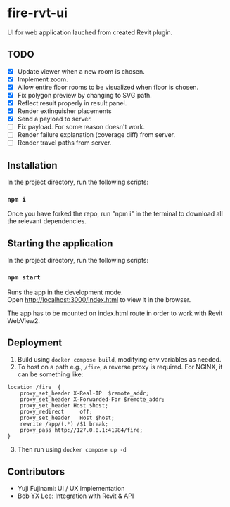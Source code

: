 # fire-rvt-ui

UI for web application lauched from created Revit plugin. 

## TODO
- [x] Update viewer when a new room is chosen.
- [x] Implement zoom.
- [x] Allow entire floor rooms to be visualized when floor is chosen.
- [x] Fix polygon preview by changing to SVG path.
- [x] Reflect result properly in result panel.
- [x] Render extinguisher placements
- [x] Send a payload to server.
- [ ] Fix payload. For some reason doesn't work.
- [ ] Render failure explanation (coverage diff) from server.
- [ ] Render travel paths from server.

## Installation

In the project directory, run the following scripts:

### `npm i`

Once you have forked the repo, run "npm i" in the terminal to download all the relevant dependencies.

## Starting the application 

In the project directory, run the following scripts:

### `npm start`

Runs the app in the development mode.\
Open [http://localhost:3000/index.html](http://localhost:3000/index.html) to view it in the browser.

The app has to be mounted on index.html route in order to work with Revit WebView2.

## Deployment
1. Build using `docker compose build`, modifying env variables as needed.
2. To host on a path e.g., `/fire`, a reverse proxy is required. For NGINX, it can be something like:
```
location /fire  {
    proxy_set_header X-Real-IP  $remote_addr;
    proxy_set_header X-Forwarded-For $remote_addr;
    proxy_set_header Host $host;
    proxy_redirect     off;
    proxy_set_header   Host $host;
    rewrite /app/(.*) /$1 break;
    proxy_pass http://127.0.0.1:41984/fire;
}
```
3. Then run using `docker compose up -d`

## Contributors
- Yuji Fujinami: UI / UX implementation
- Bob YX Lee: Integration with Revit & API
